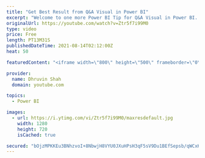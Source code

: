 ```yaml
---
title: "Get Best Result from Q&A Visual in Power BI"
excerpt: "Welcome to one more Power BI Tip for Q&A Visual in Power BI. When we add Q&A visual in Power BI and ask the questions in the natural language, sometimes it does not give us the proper outcome! So, how can we improve our Q&A visual and return the best result? How we can use synonyms in the best manner"
originalUrl: https://youtube.com/watch?v=Ztr5f7i99M0
type: video
price: Free
length: PT13M31S
publishedDateTime: 2021-08-14T02:12:00Z
heat: 50

featuredContent: "<iframe width=\"800\" height=\"500\" frameborder=\"0\" src=\"https://www.youtube.com/embed/Ztr5f7i99M0\" allow=\"accelerometer; autoplay; encrypted-media; gyroscope; picture-in-picture\" allowfullscreen></iframe>"

provider:
  name: Dhruvin Shah
  domain: youtube.com

topics:
  - Power BI

images:
  - url: https://i.ytimg.com/vi/Ztr5f7i99M0/maxresdefault.jpg
    width: 1280
    height: 720
    isCached: true

secured: "bOjzMPKKEu3BNhzvoI+8NbwjH8VYU0JXuHPsH3qF5sV9Du1BEfSepsb/qWCxKf4yWgZOF+UtC9QQ/zclKxBS6Dd4tb7DNQm+VvVGNxjjx6F175d0qm8ZP2mhxcvvDJGwXBX0prHl9V6PEZDkWqZA3SdDoHOxxtMeU1ZZViBMHAoKm22kEi+vxTGkGo3K2vsB+Jk+pIw/l0qcZ3dlrBHceDDC9cQPf1MSjVuMjZsLSL19O1KAnoHxJnCpNEponOzoYF/lN+N54BK7MQMyuxlSHLdpUbhaBZ3pSZXhqoh9R9LBORw2+yMJw0wLqQHamgLqv0ZDcbXkPkjv6rz3ZSaYYkDVQNYQuMT4ifRUS8/DOO2uI8h7whRJHh2AehGbqfpADIS6StfFTPh7ZSFQMNzRCqwMPnO4xPoEHLtiZJwJl3Y=;4axNOwIySF/n6wZr4HAeiA=="
---
```


